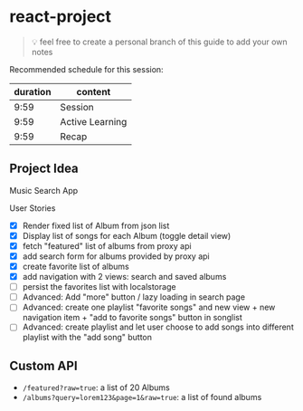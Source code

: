 # react-project

> 💡 feel free to create a personal branch of this guide to add your own notes

Recommended schedule for this session:

| duration | content         |
| -------- | --------------- |
| 9:59     | Session         |
| 9:59     | Active Learning |
| 9:59     | Recap           |

## Project Idea

Music Search App

User Stories

- [x] Render fixed list of Album from json list
- [x] Display list of songs for each Album (toggle detail view)
- [x] fetch "featured" list of albums from proxy api
- [x] add search form for albums provided by proxy api
- [x] create favorite list of albums
- [x] add navigation with 2 views: search and saved albums
- [ ] persist the favorites list with localstorage
- [ ] Advanced: Add "more" button / lazy loading in search page
- [ ] Advanced: create one playlist "favorite songs" and new view + new navigation item + "add to favorite songs" button in songlist
- [ ] Advanced: create playlist and let user choose to add songs into different playlist with the "add song" button

## Custom API

- `/featured?raw=true`: a list of 20 Albums
- `/albums?query=lorem123&page=1&raw=true`: a list of found albums
